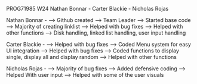PROG71985 W24 Nathan Bonnar - Carter Blackie - Nicholas Rojas

Nathan Bonnar - --> Github created --> Team Leader --> Started base code --> Majority of creating linklist --> Helped with bug fixes --> Helped with other functions --> Disk handling, linked list handling, user input handling

Carter Blackie - --> Helped with bug fixes --> Coded Menu system for easy UI integration --> Helped with bug fixes --> Coded functions to display single, display all and display random --> Helped with other functions

Nicholas Rojas - --> Majority of bug fixes --> Added defensive coding --> Helped With user input --> Helped with some of the user visuals
